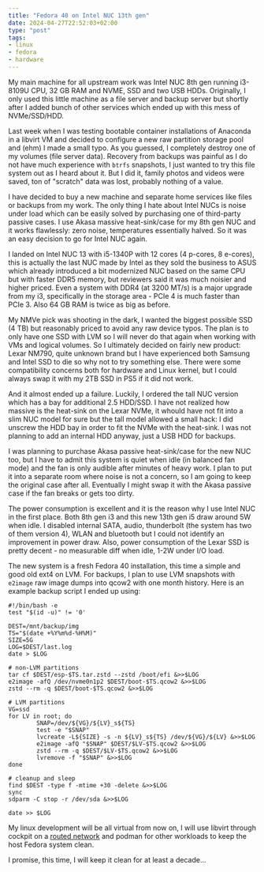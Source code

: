 ```yaml
---
title: "Fedora 40 on Intel NUC 13th gen"
date: 2024-04-27T22:52:03+02:00
type: "post"
tags:
- linux
- fedora
- hardware
---
```


My main machine for all upstream work was Intel NUC 8th gen running i3-8109U
CPU, 32 GB RAM and NVME, SSD and two USB HDDs. Originally, I only used this
little machine as a file server and backup server but shortly after I added
bunch of other services which ended up with this mess of NVMe/SSD/HDD.

Last week when I was testing bootable container installations of Anaconda in a
libvirt VM and decided to configure a new raw partition storage pool and (ehm)
I made a small typo. As you guessed, I completely destroy one of my volumes
(file server data). Recovery from backups was painful as I do not have much
experience with `btrfs` snapshots, I just wanted to try this file system out as
I heard about it. But I did it, family photos and videos were saved, ton of
"scratch" data was lost, probably nothing of a value.

I have decided to buy a new machine and separate home services like files or
backups from my work. The only thing I hate about Intel NUCs is noise under
load which can be easily solved by purchasing one of third-party passive cases.
I use Akasa massive heat-sink/case for my 8th gen NUC and it works flawlessly:
zero noise, temperatures essentially halved. So it was an easy decision to go
for Intel NUC again.

I landed on Intel NUC 13 with i5-1340P with 12 cores (4 p-cores, 8 e-cores),
this is actually the last NUC made by Intel as they sold the business to ASUS
which already introduced a bit modernized NUC based on the same CPU but with
faster DDR5 memory, but reviewers said it was much noisier and higher priced.
Even a system with DDR4 (at 3200 MT/s) is a major upgrade from my i3,
specifically in the storage area - PCIe 4 is much faster than PCIe 3. Also 64
GB RAM is twice as big as before.

My NMVe pick was shooting in the dark, I wanted the biggest possible SSD (4 TB)
but reasonably priced to avoid any raw device typos. The plan is to only have
one SSD with LVM so I will never do that again when working with VMs and
logical volumes. So I ultimately decided on fairly new product: Lexar NM790,
quite unknown brand but I have experienced both Samsung and Intel SSD to die so
why not to try something else. There were some compatibility concerns both for
hardware and Linux kernel, but I could always swap it with my 2TB SSD in PS5 if
it did not work.

And it almost ended up a failure. Luckily, I ordered the tall NUC version which
has a bay for additional 2.5 HDD/SSD. I have not realized how massive is the
heat-sink on the Lexar NVMe, it whould have not fit into a slim NUC model for
sure but the tall model allowed a small hack: I did unscrew the HDD bay in
order to fit the NVMe with the heat-sink. I was not planning to add an internal
HDD anyway, just a USB HDD for backups.

I was planning to purchase Akasa passive heat-sink/case for the new NUC too,
but I have to admit this system is quiet when idle (in balanced fan mode) and
the fan is only audible after minutes of heavy work. I plan to put it into a
separate room where noise is not a concern, so I am going to keep the original
case after all. Eventually I might swap it with the Akasa passive case if the
fan breaks or gets too dirty.

The power consumption is excellent and it is the reason why I use Intel NUC in
the first place. Both 8th gen i3 and this new 13th gen i5 draw around 5W when
idle. I disabled internal SATA, audio, thunderbolt (the system has two of them
version 4), WLAN and bluetooth but I could not identify an improvement in power
draw. Also, power consumption of the Lexar SSD is pretty decent - no measurable
diff when idle, 1-2W under I/O load.

The new system is a fresh Fedora 40 installation, this time a simple and good
old ext4 on LVM. For backups, I plan to use LVM snapshots with `e2image` raw
image dumps into qcow2 with one month history. Here is an example backup script
I ended up using:

```
#!/bin/bash -e
test "$(id -u)" != '0'

DEST=/mnt/backup/img
TS="$(date +%Y%m%d-%H%M)"
SIZE=5G
LOG=$DEST/last.log
date > $LOG

# non-LVM partitions
tar cf $DEST/esp-$TS.tar.zstd --zstd /boot/efi &>>$LOG
e2image -afQ /dev/nvme0n1p2 $DEST/boot-$TS.qcow2 &>>$LOG
zstd --rm -q $DEST/boot-$TS.qcow2 &>>$LOG

# LVM partitions
VG=ssd
for LV in root; do
        SNAP=/dev/${VG}/${LV}_s${TS}
        test -e "$SNAP"
        lvcreate -L${SIZE} -s -n ${LV}_s${TS} /dev/${VG}/${LV} &>>$LOG
        e2image -afQ "$SNAP" $DEST/$LV-$TS.qcow2 &>>$LOG
        zstd --rm -q $DEST/$LV-$TS.qcow2 &>>$LOG
        lvremove -f "$SNAP" &>>$LOG
done

# cleanup and sleep
find $DEST -type f -mtime +30 -delete &>>$LOG
sync
sdparm -C stop -r /dev/sda &>>$LOG

date >> $LOG
```

My linux development will be all virtual from now on, I will use libvirt
through cockpit on a [routed
network](https://lukas.zapletalovi.com/posts/2022/easy-vm-access-with-routed-libvirt-mode/)
and podman for other workloads to keep the host Fedora system clean.

I promise, this time, I will keep it clean for at least a decade...
